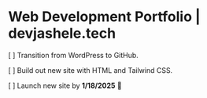 # Web Development Portfolio | devjashele.tech

[ ] Transition from WordPress to GitHub.

[ ] Build out new site with HTML and Tailwind CSS.

[ ] Launch new site by **1/18/2025** 🎉
